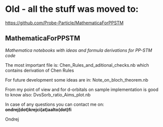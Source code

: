 # Old - all the stuff was moved to:

https://github.com/Probe-Particle/MathematicaForPPSTM 


## MathematicaForPPSTM
_Mathematica notebooks with ideas and formula derivations for PP-STM code_

The most important file is: Chen_Rules_and_aditional_checks.nb which contains derivation of Chen Rules

For future development some ideas are in: Note_on_bloch_theorem.nb

From my point of view and for d-orbitals on sample implementation is good to know also: DvsSorb_ratio_Aims_plot.nb

In case of any questions you can contact me on: __ondrej(dot)krejci(at)aalto(dot)fi__

Ondrej
